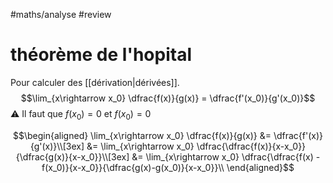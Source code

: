 #maths/analyse #review 
# théorème de l'hopital
Pour calculer des [[dérivation|dérivées]].
$$\lim_{x\rightarrow x_0} \dfrac{f(x)}{g(x)} = \dfrac{f'(x_0)}{g'(x_0)}$$
⚠️  Il faut que $f(x_0) = 0$ et $f(x_0) = 0$


$$\begin{aligned}
\lim_{x\rightarrow x_0} \dfrac{f(x)}{g(x)} &= \dfrac{f'(x)}{g'(x)}\\[3ex]
&= \lim_{x\rightarrow x_0} \dfrac{\dfrac{f(x)}{x-x_0}}{\dfrac{g(x)}{x-x_0}}\\[3ex]
&= \lim_{x\rightarrow x_0} \dfrac{\dfrac{f(x) - f(x_0)}{x-x_0}}{\dfrac{g(x)-g(x_0)}{x-x_0}}\\
\end{aligned}$$


